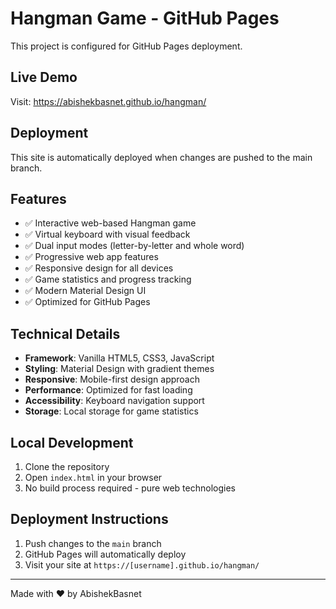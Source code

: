 # Hangman Game - GitHub Pages

This project is configured for GitHub Pages deployment.

## Live Demo
Visit: https://abishekbasnet.github.io/hangman/

## Deployment
This site is automatically deployed when changes are pushed to the main branch.

## Features
- ✅ Interactive web-based Hangman game
- ✅ Virtual keyboard with visual feedback
- ✅ Dual input modes (letter-by-letter and whole word)
- ✅ Progressive web app features
- ✅ Responsive design for all devices
- ✅ Game statistics and progress tracking
- ✅ Modern Material Design UI
- ✅ Optimized for GitHub Pages

## Technical Details
- **Framework**: Vanilla HTML5, CSS3, JavaScript
- **Styling**: Material Design with gradient themes
- **Responsive**: Mobile-first design approach
- **Performance**: Optimized for fast loading
- **Accessibility**: Keyboard navigation support
- **Storage**: Local storage for game statistics

## Local Development
1. Clone the repository
2. Open `index.html` in your browser
3. No build process required - pure web technologies

## Deployment Instructions
1. Push changes to the `main` branch
2. GitHub Pages will automatically deploy
3. Visit your site at `https://[username].github.io/hangman/`

---
Made with ❤️ by AbishekBasnet
